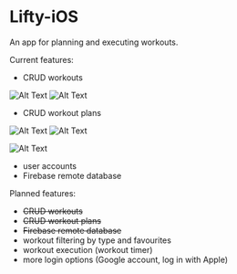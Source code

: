 # Lifty-iOS

An app for planning and executing workouts.

Current features:
  * CRUD workouts
  
![Alt Text](https://i.imgur.com/c4eKdaV.gif)
![Alt Text](https://i.imgur.com/0AudMqO.gif)

 * CRUD workout plans
 
 ![Alt Text](https://i.imgur.com/8zp4bkY.gif)
 ![Alt Text](https://i.imgur.com/uK111jM.gif)
 
 ![Alt Text](https://i.imgur.com/UAxRFoy.gif)
 
 * user accounts
 * Firebase remote database

Planned features:

  * ~~CRUD workouts~~
  * ~~CRUD workout plans~~
  * ~~Firebase remote database~~
  * workout filtering by type and favourites
  * workout execution (workout timer)
  * more login options (Google account, log in with Apple)

